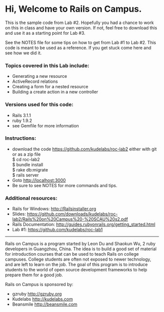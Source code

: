 # Hi, Welcome to Rails on Campus.

This is the sample code from Lab #2. Hopefully you had a chance to work on this 
in class and have your own version. If not, feel free to download this and use 
it as a starting point for Lab #3. 

See the NOTES file for some tips on how to get from Lab #1
to Lab #2. This code is meant to be used as a reference. If you get stuck
come here and see how we did it.

### Topics covered in this Lab include:

+ Generating a new resource
+ ActiveRecord relations
+ Creating a form for a nested resource
+ Building a create action in a new controller

### Versions used for this code:

+ Rails 3.1.1
+ ruby 1.9.2
+ see Gemfile for more information

### Instructions:

+ download the code <https://github.com/kudelabs/roc-lab2> either with git or as a zip file  
        $ cd roc-lab2  
        $ bundle install  
        $ rake db:migrate  
        $ rails server  
+ Goto <http://localhost:3000>
+ Be sure to see NOTES for more commands and tips.


### Additional resources:

+ Rails for Windows: http://Railsinstaller.org
+ Slides: https://github.com/downloads/kudelabs/roc-lab2/Rails%20on%20Campus%20-%20SCAU%20s2.pdf
+ Rails Documentation: http://guides.rubyonrails.org/getting_started.html
+ Lab #1: https://github.com/kudelabs/roc-lab1

---

Rails on Campus is a program started by Leon Du and Shaokun Wu, 2 ruby developers 
in Guangzhou, China. The idea is to build a good set of material for introduction 
courses that can be used to teach Rails on college campuses. College students are 
often not exposed to newer technology, and are left to learn on the job. The goal 
of this program is to introduce students to the world of open source development 
frameworks to help prepare them for a good job.

Rails on Campus is sponsored by:

+ gzruby http://gzruby.org
+ Kudelabs http://kudelabs.com
+ Beansmile http://beansmile.com 

